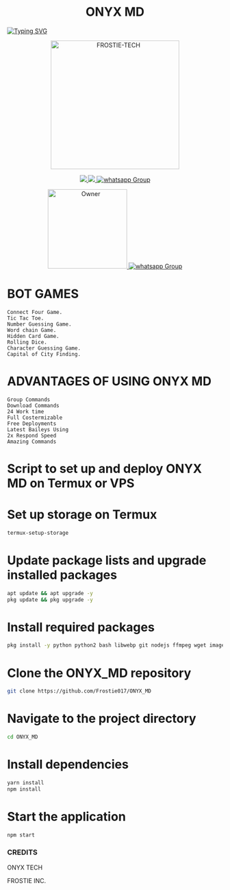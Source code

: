 <h1 align="center"><strong> ONYX MD </strong></h1>

<a href="https://git.io/typing-svg">
    <img src="https://readme-typing-svg.demolab.com?font=Black+Ops+One&size=50&pause=1000&color=353935&center=true&width=910&height=100&lines=ONYX+MD+BOT+BEST+WA+BOT;CREATED+BY+FROSTIE+TECH;" alt="Typing SVG" />
</a>

<p align="center">
  <a href="https://youtube.com/@HansTech0">
    <img alt="FROSTIE-TECH" height="300" src="https://i.imgur.com/2zc5Wjx.jpeg">
  </a>
</p>
<p align="center">
  <a href="https://github.com/Frostie017/ONYX_MD/fork">
    <img src="https://img.shields.io/github/forks/Frostie017/ONYX_MD?label=Fork&style=social">
    
    
  <a href="https://github.com/Frostie017/ONYX_MD/stargazers"> 
    <img src="https://img.shields.io/github/stars/Frostie017/ONYX_MD?style=social">
  </a>

  <a href="https://wa.me/263780858655" target="_blank">
    <img alt="whatsapp Group" src="https://img.shields.io/badge/ CONTACT OWNER -25D366?style=for-the-badge&logo=whatsapp&logoColor=white" />
   <p align="center">
<a href="https://github.com/HaroldMth"><img title="Owner" src="https://img.shields.io/badge/Owner-Frostie-blue.svg?style=for-the-badge&logo=github" width="185px"
</p>
<a href="https://whatsapp.com/channel/0029VaXUSu7LtOjGyZngjH1K" target="_blank">
    <img alt="whatsapp Group" src="https://img.shields.io/badge/ Whatsapp Support Channel -25D366?style=for-the-badge&logo=whatsapp&logoColor=white" />
  </a>

# BOT GAMES 
```
Connect Four Game.
Tic Tac Toe.
Number Guessing Game.
Word chain Game.
Hidden Card Game.
Rolling Dice.
Character Guessing Game.
Capital of City Finding.
```
# ADVANTAGES OF USING ONYX MD
```
Group Commands
Download Commands
24 Work time
Full Costermizable
Free Deployments
Latest Baileys Using
2x Respond Speed
Amazing Commands
```
# Script to set up and deploy ONYX MD on Termux or VPS

# Set up storage on Termux
```bash
termux-setup-storage
```
# Update package lists and upgrade installed packages
```bash
apt update && apt upgrade -y
pkg update && pkg upgrade -y
```
# Install required packages
```bash
pkg install -y python python2 bash libwebp git nodejs ffmpeg wget imagemagick
```
# Clone the ONYX_MD repository
```bash
git clone https://github.com/Frostie017/ONYX_MD
```
# Navigate to the project directory
```bash
cd ONYX_MD
```
# Install dependencies
```bash
yarn install
npm install
```
# Start the application
```bash
npm start
```




### CREDITS 
ONYX TECH
<p>FROSTIE INC.</p>

